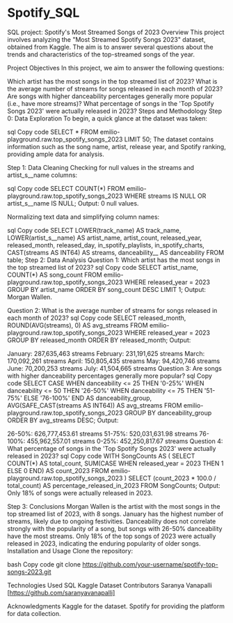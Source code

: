 # Spotify_SQL
SQL project: Spotify's Most Streamed Songs of 2023
Overview
This project involves analyzing the "Most Streamed Spotify Songs 2023" dataset, obtained from Kaggle. The aim is to answer several questions about the trends and characteristics of the top-streamed songs of the year.

Project Objectives
In this project, we aim to answer the following questions:

Which artist has the most songs in the top streamed list of 2023?
What is the average number of streams for songs released in each month of 2023?
Are songs with higher danceability percentages generally more popular (i.e., have more streams)?
What percentage of songs in the 'Top Spotify Songs 2023' were actually released in 2023?
Steps and Methodology
Step 0: Data Exploration
To begin, a quick glance at the dataset was taken:

sql
Copy code
SELECT *
FROM emilio-playground.raw.top_spotify_songs_2023
LIMIT 50;
The dataset contains information such as the song name, artist, release year, and Spotify ranking, providing ample data for analysis.

Step 1: Data Cleaning
Checking for null values in the streams and artist_s__name columns:

sql
Copy code
SELECT COUNT(*)
FROM emilio-playground.raw.top_spotify_songs_2023
WHERE streams IS NULL OR artist_s__name IS NULL;
Output: 0 null values.

Normalizing text data and simplifying column names:

sql
Copy code
SELECT
    LOWER(track_name) AS track_name,
    LOWER(artist_s__name) AS artist_name,
    artist_count,
    released_year,
    released_month,
    released_day,
    in_spotify_playlists,
    in_spotify_charts,
    CAST(streams AS INT64) AS streams,
    danceability__ AS danceability
FROM table;
Step 2: Data Analysis
Question 1: Which artist has the most songs in the top streamed list of 2023?
sql
Copy code
SELECT 
  artist_name,
  COUNT(*) AS song_count
FROM emilio-playground.raw.top_spotify_songs_2023
WHERE released_year = 2023
GROUP BY artist_name
ORDER BY song_count DESC
LIMIT 1;
Output: Morgan Wallen.

Question 2: What is the average number of streams for songs released in each month of 2023?
sql
Copy code
SELECT
    released_month,
    ROUND(AVG(streams), 0) AS avg_streams
FROM emilio-playground.raw.top_spotify_songs_2023
WHERE released_year = 2023
GROUP BY released_month
ORDER BY released_month;
Output:

January: 287,635,463 streams
February: 231,191,625 streams
March: 170,092,261 streams
April: 150,805,435 streams
May: 94,420,746 streams
June: 70,200,253 streams
July: 41,504,665 streams
Question 3: Are songs with higher danceability percentages generally more popular?
sql
Copy code
SELECT
    CASE
        WHEN danceability <= 25 THEN '0-25%'
        WHEN danceability <= 50 THEN '26-50%'
        WHEN danceability <= 75 THEN '51-75%'
        ELSE '76-100%'
    END AS danceability_group,
    AVG(SAFE_CAST(streams AS INT64)) AS avg_streams
FROM emilio-playground.raw.top_spotify_songs_2023
GROUP BY danceability_group
ORDER BY avg_streams DESC;
Output:

26-50%: 626,777,453.61 streams
51-75%: 520,031,631.98 streams
76-100%: 455,962,557.01 streams
0-25%: 452,250,817.67 streams
Question 4: What percentage of songs in the 'Top Spotify Songs 2023' were actually released in 2023?
sql
Copy code
WITH SongCounts AS (
    SELECT
        COUNT(*) AS total_count,
        SUM(CASE WHEN released_year = 2023 THEN 1 ELSE 0 END) AS count_2023
    FROM emilio-playground.raw.top_spotify_songs_2023
)
SELECT
    (count_2023 * 100.0 / total_count) AS percentage_released_in_2023
FROM SongCounts;
Output: Only 18% of songs were actually released in 2023.

Step 3: Conclusions
Morgan Wallen is the artist with the most songs in the top streamed list of 2023, with 8 songs.
January has the highest number of streams, likely due to ongoing festivities.
Danceability does not correlate strongly with the popularity of a song, but songs with 26-50% danceability have the most streams.
Only 18% of the top songs of 2023 were actually released in 2023, indicating the enduring popularity of older songs.
Installation and Usage
Clone the repository:

bash
Copy code
git clone https://github.com/your-username/spotify-top-songs-2023.git

Technologies Used
SQL
Kaggle Dataset
Contributors
Saranya Vanapalli [https://github.com/saranyavanapalli]

Acknowledgments
Kaggle for the dataset.
Spotify for providing the platform for data collection.

